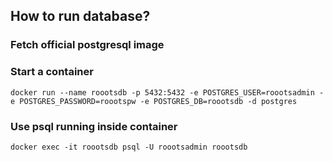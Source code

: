 ## How to run database?

### Fetch official postgresql image

### Start a container

```
docker run --name roootsdb -p 5432:5432 -e POSTGRES_USER=roootsadmin -e POSTGRES_PASSWORD=roootspw -e POSTGRES_DB=roootsdb -d postgres
```

### Use psql running inside container

```
docker exec -it roootsdb psql -U roootsadmin roootsdb
```